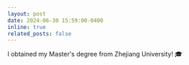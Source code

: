 ```yaml
---
layout: post
date: 2024-06-30 15:59:00-0400
inline: true
related_posts: false
---
```


I obtained my Master's degree from Zhejiang University! 🎓️